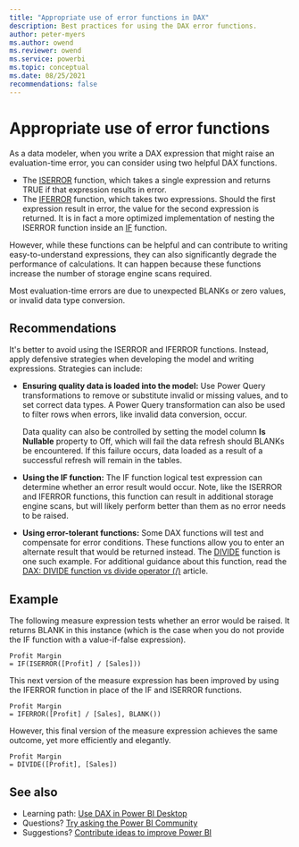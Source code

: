 ```yaml
---
title: "Appropriate use of error functions in DAX"
description: Best practices for using the DAX error functions.
author: peter-myers
ms.author: owend
ms.reviewer: owend
ms.service: powerbi
ms.topic: conceptual
ms.date: 08/25/2021
recommendations: false
---
```


# Appropriate use of error functions

As a data modeler, when you write a DAX expression that might raise an evaluation-time error, you can consider using two helpful DAX functions.

- The [ISERROR](../iserror-function-dax.md) function, which takes a single expression and returns TRUE if that expression results in error.
- The [IFERROR](../iferror-function-dax.md) function, which takes two expressions. Should the first expression result in error, the value for the second expression is returned. It is in fact a more optimized implementation of nesting the ISERROR function inside an [IF](../if-function-dax.md) function.

However, while these functions can be helpful and can contribute to writing easy-to-understand expressions, they can also significantly degrade the performance of calculations. It can happen because these functions increase the number of storage engine scans required.

Most evaluation-time errors are due to unexpected BLANKs or zero values, or invalid data type conversion.

## Recommendations

It's better to avoid using the ISERROR and IFERROR functions. Instead, apply defensive strategies when developing the model and writing expressions. Strategies can include:

- **Ensuring quality data is loaded into the model:** Use Power Query transformations to remove or substitute invalid or missing values, and to set correct data types. A Power Query transformation can also be used to filter rows when errors, like invalid data conversion, occur.

    Data quality can also be controlled by setting the model column **Is Nullable** property to Off, which will fail the data refresh should BLANKs be encountered. If this failure occurs, data loaded as a result of a successful refresh will remain in the tables.
- **Using the IF function:** The IF function logical test expression can determine whether an error result would occur. Note, like the ISERROR and IFERROR functions, this function can result in additional storage engine scans, but will likely perform better than them as no error needs to be raised.
- **Using error-tolerant functions:** Some DAX functions will test and compensate for error conditions. These functions allow you to enter an alternate result that would be returned instead. The [DIVIDE](../divide-function-dax.md) function is one such example. For additional guidance about this function, read the [DAX: DIVIDE function vs divide operator (/)](dax-divide-function-operator.md) article.

## Example

The following measure expression tests whether an error would be raised. It returns BLANK in this instance (which is the case when you do not provide the IF function with a value-if-false expression).

```dax
Profit Margin
= IF(ISERROR([Profit] / [Sales]))
```

This next version of the measure expression has been improved by using the IFERROR function in place of the IF and ISERROR functions.

```dax
Profit Margin
= IFERROR([Profit] / [Sales], BLANK())
```

However, this final version of the measure expression achieves the same outcome, yet more efficiently and elegantly.

```dax
Profit Margin
= DIVIDE([Profit], [Sales])
```

## See also

- Learning path: [Use DAX in Power BI Desktop](/learn/paths/dax-power-bi/)
- Questions? [Try asking the Power BI Community](https://community.powerbi.com/)
- Suggestions? [Contribute ideas to improve Power BI](https://ideas.powerbi.com)  